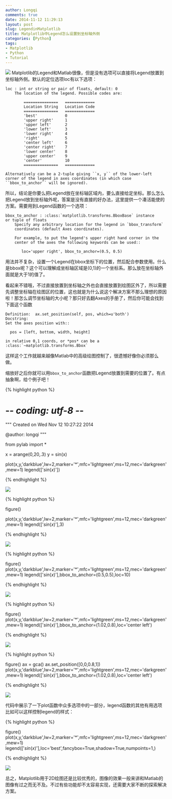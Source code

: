 ```yaml
---
author: Longqi
comments: true
date: 2014-11-12 11:29:13
layout: post
slug: LegendinMatplotlib
title: Matplotlib中Legend怎么设置到坐标轴外侧
categories: [Python]
tags:
- Matplotlib
- Python
- Tutorial
---
```

![](/public/images/Fig5.png)
Matplotlib的Legend和Matlab很像，但是没有选项可以直接将Legend放置到坐标轴外侧。默认的定位选项loc有以下选项：

	loc : int or string or pair of floats, default: 0
	    The location of the legend. Possible codes are:

	        ===============   =============
	        Location String   Location Code
	        ===============   =============
	        'best'            0
	        'upper right'     1
	        'upper left'      2
	        'lower left'      3
	        'lower right'     4
	        'right'           5
	        'center left'     6
	        'center right'    7
	        'lower center'    8
	        'upper center'    9
	        'center'          10
	        ===============   =============

    Alternatively can be a 2-tuple giving ``x, y`` of the lower-left
    corner of the legend in axes coordinates (in which case
    ``bbox_to_anchor`` will be ignored).

所以，结论是你要么把Legend放在坐标轴区域内，要么直接给定坐标。那么怎么把Legend放到坐标轴外呢，答案是没有直接的好办法，这里提供一个凑活能使的方案。需要用到Legend函数的一个选项：

	bbox_to_anchor : :class:`matplotlib.transforms.BboxBase` instance                          or tuple of floats
	    Specify any arbitrary location for the legend in `bbox_transform`
	    coordinates (default Axes coordinates).

	    For example, to put the legend's upper right hand corner in the
	    center of the axes the following keywords can be used::

	       loc='upper right', bbox_to_anchor=(0.5, 0.5)

用法并不复杂，设置一个Legend在bbox坐标下的位置，然后配合参数使用。什么是bbox呢？这个可以理解成坐标轴区域是(0,1)的一个坐标系。那么放在坐标轴外面就是大于1的值了。

看起来不错哦，不过直接放置到坐标轴之外也会直接放置到绘图区外了，所以需要先调整坐标轴在绘图区的位置，这也就是为什么说这个解决方案不那么理想的原因啦！那怎么调节坐标轴的大小呢？那只好去翻Axes的手册了，然后你可能会找到下面这个函数

	Definition:  ax.set_position(self, pos, which=u'both')
	Docstring:
	Set the axes position with::

	  pos = [left, bottom, width, height]

	in relative 0,1 coords, or *pos* can be a
	:class:`~matplotlib.transforms.Bbox`

这样这个工作就越来越像Matlab中的高级绘图控制了，很遗憾好像你必须那么做。

缩放好之后你就可以用`bbox_to_anchor`函数把Legend放置到需要的位置了。有点抽象啊，给个例子吧！

{% highlight python %}

# -*- coding: utf-8 -*-
"""
Created on Wed Nov 12 10:27:22 2014

@author: longqi
"""

from pylab import *

x = arange(0,20,.3)
y = sin(x)

plot(x,y,'darkblue',lw=2,marker='*',mfc='lightgreen',ms=12,mec='darkgreen',mew=1)
legend(['$sin(x)$'])

{% endhighlight %}

![](/public/images/Fig1.png)

{% highlight python %}

figure()

plot(x,y,'darkblue',lw=2,marker='*',mfc='lightgreen',ms=12,mec='darkgreen',mew=1)
legend(['$sin(x)$'],3)

{% endhighlight %}

![](/public/images/Fig2.png)

{% highlight python %}

figure()
plot(x,y,'darkblue',lw=2,marker='*',mfc='lightgreen',ms=12,mec='darkgreen',mew=1)
legend(['$sin(x)$'],bbox_to_anchor=(0.5,0.5),loc=10)

{% endhighlight %}

![](/public/images/Fig3.png)

{% highlight python %}

figure()
plot(x,y,'darkblue',lw=2,marker='*',mfc='lightgreen',ms=12,mec='darkgreen',mew=1)
legend(['$sin(x)$'],bbox_to_anchor=(1.02,0.8),loc='center left')

{% endhighlight %}

![](/public/images/Fig4.png)

{% highlight python %}

figure()
ax = gca()
ax.set_position([0,0,0.8,1])
plot(x,y,'darkblue',lw=2,marker='*',mfc='lightgreen',ms=12,mec='darkgreen',mew=1)
legend(['$sin(x)$'],bbox_to_anchor=(1.02,0.8),loc='center left')

{% endhighlight %}

![](/public/images/Fig5.png)


代码中展示了一下plot函数中众多选项中的一部分，legend函数的其他有用选项比如可以这样控制legend的样式：

{% highlight python %}

figure()
plot(x,y,'darkblue',lw=2,marker='*',mfc='lightgreen',ms=12,mec='darkgreen',mew=1)
legend(['$sin(x)$'],loc='best',fancybox=True,shadow=True,numpoints=1,)

{% endhighlight %}

![](/public/images/Fig7.png)

总之，Matplotlib用于2D绘图还是比较优秀的，图像的效果一般来讲和Matlab的图像有过之而无不及。不过有些功能却不太容易实现，还需要大家不断的探索解决方案。


